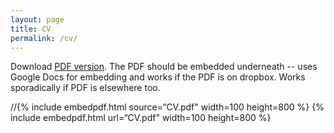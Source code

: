 ```yaml
---
layout: page
title: CV
permalink: /cv/
---
```


Download [PDF version](http://nitens.org/img/cvtex/cv_template_xetex_caslon.pdf). The PDF should be embedded underneath -- uses Google Docs for embedding and works if the PDF is on dropbox. Works sporadically if PDF is elsewhere too.

//{% include embedpdf.html source=“CV.pdf" width=100 height=800 %}
{% include embedpdf.html url=“CV.pdf" width=100 height=800 %}
